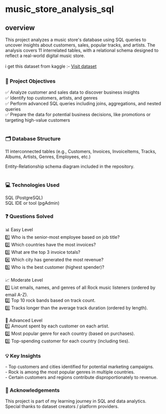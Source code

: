 # music_store_analysis_sql
<h2> overview </h2>
This project analyzes a music store's database using SQL queries to uncover insights about customers, sales, popular tracks, and artists. The analysis covers 11 interrelated tables, with a relational schema designed to reflect a real-world digital music store.
<br>
<br>
i get this dataset from kaggle :- <a href="https://www.kaggle.com/datasets/aditi1001/musicstore/">Visit dataset </a>
<br>

## <h3>📌 Project Objectives</h3>

✅ Analyze customer and sales data to discover business insights <br>
✅ Identify top customers, artists, and genres <br>
✅ Perform advanced SQL queries including joins, aggregations, and nested queries <br>
✅ Prepare the data for potential business decisions, like promotions or targeting high-value customers <br>
<br>
<h3>🗂️ Database Structure</h3> 
11 interconnected tables (e.g., Customers, Invoices, InvoiceItems, Tracks, Albums, Artists, Genres, Employees, etc.) <br>

Entity-Relationship schema diagram included in the repository.
<br><br>
<h3>💻 Technologies Used </h3>
SQL (PostgreSQL)
<br>
SQL IDE or tool (pgAdmin)
<br>

<h3>❓ Questions Solved </h3> 
📊 Easy Level<br>
1️⃣ Who is the senior-most employee based on job title?<br>
2️⃣ Which countries have the most invoices?<br>
3️⃣ What are the top 3 invoice totals?<br>
4️⃣ Which city has generated the most revenue?<br>
5️⃣ Who is the best customer (highest spender)?<br>
<br>
📈 Moderate Level<br>
1️⃣ List emails, names, and genres of all Rock music listeners (ordered by email A-Z).<br>
2️⃣ Top 10 rock bands based on track count.<br>
3️⃣ Tracks longer than the average track duration (ordered by length).<br>
<br>
🚀 Advanced Level<br>
1️⃣ Amount spent by each customer on each artist.<br>
2️⃣ Most popular genre for each country (based on purchases).<br>
3️⃣ Top-spending customer for each country (including ties).
<br>
<h3>💡 Key Insights </h3>
- Top customers and cities identified for potential marketing campaigns.
<br>
- Rock is among the most popular genres in multiple countries.
<br>
- Certain customers and regions contribute disproportionately to revenue.
<br>
<h3>🙏 Acknowledgements </h3> 
This project is part of my learning journey in SQL and data analytics.
<br>
Special thanks to dataset creators / platform providers.<br>
